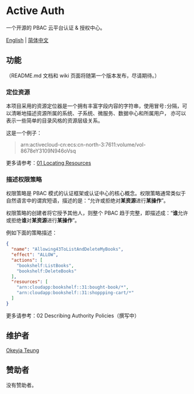 # Active Auth

一个开源的 PBAC 云平台认证 & 授权中心。

[English](../en/README.md) | [简体中文](README.md)

## 功能

（README.md 文档和 wiki 页面将随第一个版本发布，尽请期待。）

### 定位资源

本项目采用的资源定位器是一个拥有丰富字段内容的字符串，使用冒号`:`分隔，可以清晰地描述资源所属的系统、子系统、微服务、数据中心和所属用户， 亦可以表示一些简单的目录风格的资源层级关系。

这是一个例子：

> arn:activecloud-cn:ecs:cn-north-3:7611:volume/vol-8678eY3109N946oVsq

更多请参考：[01 Locating Resources](01-Locating-Resources.md)

### 描述权限策略

权限策略是 PBAC 模式的认证框架或认证中心的核心概念。权限策略通常类似于自然语言中的谓宾短语，描述的是：“允许或拒绝对**某资源**进行**某操作**”。

权限策略的创建者将它授予其他人，则整个 PBAC 趋于完整，即描述成：“**谁**允许或拒绝**谁**对**某资源**进行**某操作**”。

例如下面的策略描述：

```json
{
  "name": "Allowing43ToListAndDeleteMyBooks",
  "effect": "ALLOW",
  "actions": [
    "bookshelf:ListBooks",
    "bookshelf:DeleteBooks"
  ],
  "resources": [
    "arn:cloudapp:bookshelf::31:bought-book/*",
    "arn:cloudapp:bookshelf::31:shoppping-cart/*"
  ]
}
```

更多请参考：02 Describing Authority Policies（撰写中）

## 维护者

[Okeyja Teung](https://github.com/Okeyja)

## 赞助者

没有赞助者。